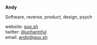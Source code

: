 **Andy**

Software, reverse, product, design, psych

website: [guo.sh](https://guo.sh)  
twitter:  [@unharmful](https://twitter.com/unharmful)  
email: andy@guo.sh

